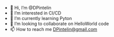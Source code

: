 - 👋 Hi, I’m @DPintelin
- 👀 I’m interested in CI/CD
- 🌱 I’m currently learning Pyton
- 💞️ I’m looking to collaborate on HelloWorld code
- 📫 How to reach me DPintelin@gmail.com

<!---
DPintelin/DPintelin is a ✨ special ✨ repository because its `README.md` (this file) appears on your GitHub profile.
You can click the Preview link to take a look at your changes.
--->
